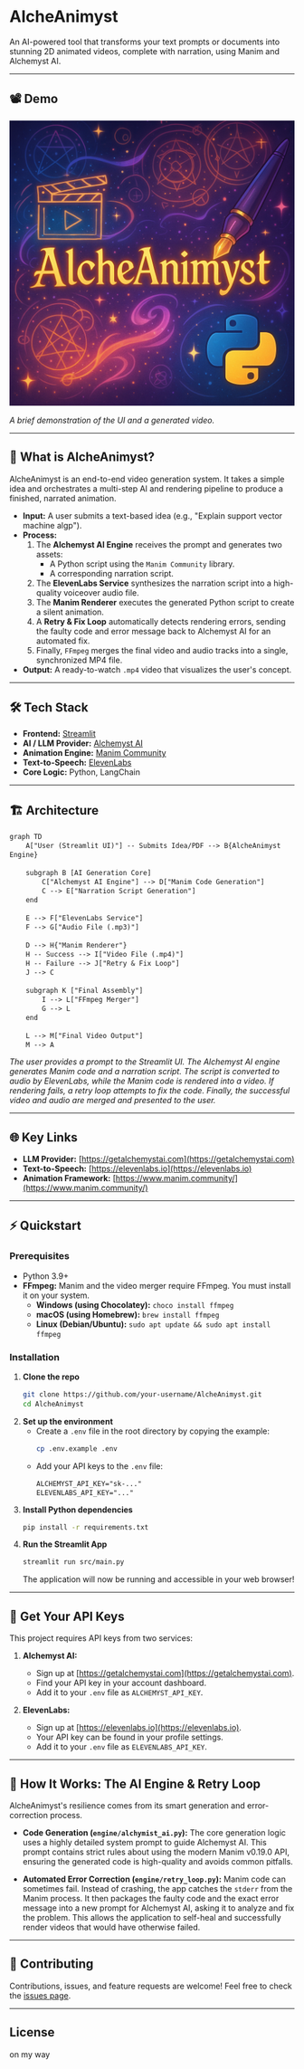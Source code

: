 #  AlcheAnimyst

An AI-powered tool that transforms your text prompts or documents into stunning 2D animated videos, complete with narration, using Manim and Alchemyst AI.

---

## 📽️ Demo

<p align="center">
  <a href="https://youtu.be/mq-_jhjst5A" target="_blank">
    <img src="thumbnail.png" alt="AlcheAnimyst Demo Thumbnail" width="700">
  </a>
</p>

*A brief demonstration of the UI and a generated video.*

---

## 🚀 What is AlcheAnimyst?

AlcheAnimyst is an end-to-end video generation system. It takes a simple idea and orchestrates a multi-step AI and rendering pipeline to produce a finished, narrated animation.

- **Input:** A user submits a text-based idea (e.g., "Explain support vector machine algp").
- **Process:**
  1.  The **Alchemyst AI Engine** receives the prompt and generates two assets:
      - A Python script using the `Manim Community` library.
      - A corresponding narration script.
  2.  The **ElevenLabs Service** synthesizes the narration script into a high-quality voiceover audio file.
  3.  The **Manim Renderer** executes the generated Python script to create a silent animation.
  4.  A **Retry & Fix Loop** automatically detects rendering errors, sending the faulty code and error message back to Alchemyst AI for an automated fix.
  5.  Finally, `FFmpeg` merges the final video and audio tracks into a single, synchronized MP4 file.
- **Output:** A ready-to-watch `.mp4` video that visualizes the user's concept.

---



## 🛠️ Tech Stack

- **Frontend:** [Streamlit](https://streamlit.io/)
- **AI / LLM Provider:** [Alchemyst AI](https://getalchemystai.com/)
- **Animation Engine:** [Manim Community](https://www.manim.community/)
- **Text-to-Speech:** [ElevenLabs](https://elevenlabs.io/)
- **Core Logic:** Python, LangChain

---

## 🏗️ Architecture


```mermaid
graph TD
    A["User (Streamlit UI)"] -- Submits Idea/PDF --> B{AlcheAnimyst Engine}
    
    subgraph B [AI Generation Core]
        C["Alchemyst AI Engine"] --> D["Manim Code Generation"]
        C --> E["Narration Script Generation"]
    end

    E --> F["ElevenLabs Service"]
    F --> G["Audio File (.mp3)"]

    D --> H{"Manim Renderer"}
    H -- Success --> I["Video File (.mp4)"]
    H -- Failure --> J["Retry & Fix Loop"]
    J --> C

    subgraph K ["Final Assembly"]
        I --> L["FFmpeg Merger"]
        G --> L
    end

    L --> M["Final Video Output"]
    M --> A
```


*The user provides a prompt to the Streamlit UI. The Alchemyst AI engine generates Manim code and a narration script. The script is converted to audio by ElevenLabs, while the Manim code is rendered into a video. If rendering fails, a retry loop attempts to fix the code. Finally, the successful video and audio are merged and presented to the user.*

---

## 🌐 Key Links

- **LLM Provider:** [https://getalchemystai.com](https://getalchemystai.com)
- **Text-to-Speech:** [https://elevenlabs.io](https://elevenlabs.io)
- **Animation Framework:** [https://www.manim.community/](https://www.manim.community/)

---

## ⚡ Quickstart

### Prerequisites

- Python 3.9+
- **FFmpeg:** Manim and the video merger require FFmpeg. You must install it on your system.
  - **Windows (using Chocolatey):** `choco install ffmpeg`
  - **macOS (using Homebrew):** `brew install ffmpeg`
  - **Linux (Debian/Ubuntu):** `sudo apt update && sudo apt install ffmpeg`

### Installation

1.  **Clone the repo**
    ```bash
    git clone https://github.com/your-username/AlcheAnimyst.git
    cd AlcheAnimyst
    ```
2.  **Set up the environment**
    - Create a `.env` file in the root directory by copying the example:
      ```bash
      cp .env.example .env
      ```
    - Add your API keys to the `.env` file:
      ```env
      ALCHEMYST_API_KEY="sk-..."
      ELEVENLABS_API_KEY="..."
      ```
3.  **Install Python dependencies**
    ```bash
    pip install -r requirements.txt
    ```
4.  **Run the Streamlit App**
    ```bash
    streamlit run src/main.py
    ```
    The application will now be running and accessible in your web browser!

---

## 🔑 Get Your API Keys

This project requires API keys from two services:

1.  **Alchemyst AI:**
    - Sign up at [https://getalchemystai.com](https://getalchemystai.com).
    - Find your API key in your account dashboard.
    - Add it to your `.env` file as `ALCHEMYST_API_KEY`.

2.  **ElevenLabs:**
    - Sign up at [https://elevenlabs.io](https://elevenlabs.io).
    - Your API key can be found in your profile settings.
    - Add it to your `.env` file as `ELEVENLABS_API_KEY`.

---

## 🤖 How It Works: The AI Engine & Retry Loop

AlcheAnimyst's resilience comes from its smart generation and error-correction process.

-   **Code Generation (`engine/alchymist_ai.py`):** The core generation logic uses a highly detailed system prompt to guide Alchemyst AI. This prompt contains strict rules about using the modern Manim v0.19.0 API, ensuring the generated code is high-quality and avoids common pitfalls.

-   **Automated Error Correction (`engine/retry_loop.py`):** Manim code can sometimes fail. Instead of crashing, the app catches the `stderr` from the Manim process. It then packages the faulty code and the exact error message into a new prompt for Alchemyst AI, asking it to analyze and fix the problem. This allows the application to self-heal and successfully render videos that would have otherwise failed.

---

## 👥 Contributing

Contributions, issues, and feature requests are welcome! Feel free to check the [issues page](https://github.com/soumyacodes007/AlcheAnimyst).

---

## License

on my way 
